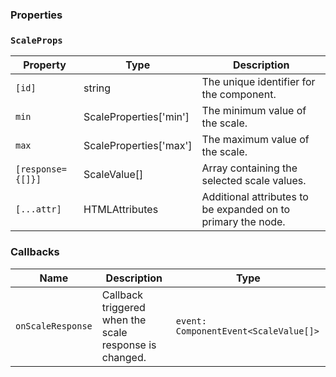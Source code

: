 ### Properties

### `ScaleProps`

| Property          | Type                            | Description                                                  |
| ----------------- | ------------------------------- | ------------------------------------------------------------ |
| `[id]`            | string                          | The unique identifier for the component.                     |
| `min`             | ScaleProperties['min']          | The minimum value of the scale.                              |
| `max`             | ScaleProperties['max']          | The maximum value of the scale.                              |
| `[response={[]}]` | ScaleValue[]                    | Array containing the selected scale values.                  |
| `[...attr] `      | HTMLAttributes<HTMLFormElement> | Additional attributes to be expanded on to primary the node. |

### Callbacks

| Name              | Description                                            | Type                                  |
| ----------------- | ------------------------------------------------------ | ------------------------------------- |
| `onScaleResponse` | Callback triggered when the scale response is changed. | `event: ComponentEvent<ScaleValue[]>` |
